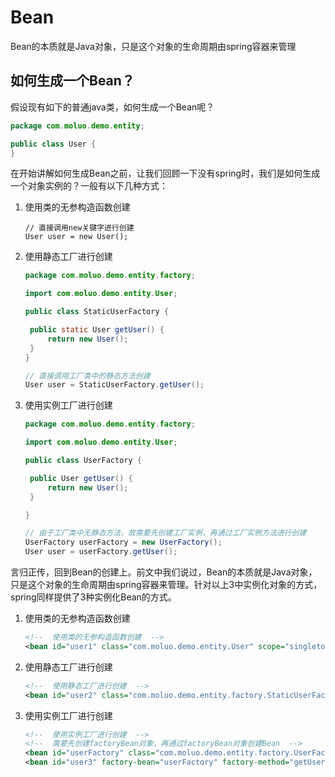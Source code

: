 # Bean

Bean的本质就是Java对象，只是这个对象的生命周期由spring容器来管理

## 如何生成一个Bean？

假设现有如下的普通java类，如何生成一个Bean呢？

```java
package com.moluo.demo.entity;

public class User {
}
```



在开始讲解如何生成Bean之前，让我们回顾一下没有spring时，我们是如何生成一个对象实例的？一般有以下几种方式：

1. 使用类的无参构造函数创建

   ```
   // 直接调用new关键字进行创建
   User user = new User();
   ```

2. 使用静态工厂进行创建

   ```java
   package com.moluo.demo.entity.factory;
   
   import com.moluo.demo.entity.User;
   
   public class StaticUserFactory {
   
   	public static User getUser() {
   		return new User();
   	}
   }
   ```

   ```java
   // 直接调用工厂类中的静态方法创建
   User user = StaticUserFactory.getUser();
   ```

3. 使用实例工厂进行创建

   ```java
   package com.moluo.demo.entity.factory;
   
   import com.moluo.demo.entity.User;
   
   public class UserFactory {
   
   	public User getUser() {
   		return new User();
   	}
   
   }
   ```

   ```java
   // 由于工厂类中无静态方法，故需要先创建工厂实例，再通过工厂实例方法进行创建
   UserFactory userFactory = new UserFactory();
   User user = userFactory.getUser();
   ```



言归正传，回到Bean的创建上。前文中我们说过，Bean的本质就是Java对象，只是这个对象的生命周期由spring容器来管理。针对以上3中实例化对象的方式，spring同样提供了3种实例化Bean的方式。

1. 使用类的无参构造函数创建

   ```xml
   <!--  使用类的无参构造函数创建  -->
   <bean id="user1" class="com.moluo.demo.entity.User" scope="singleton" lazy-init="true" primary="true" />
   ```

2. 使用静态工厂进行创建

   ```xml
   <!--  使用静态工厂进行创建  -->
   <bean id="user2" class="com.moluo.demo.entity.factory.StaticUserFactory" factory-method="getUser" scope="singleton" />
   ```

3. 使用实例工厂进行创建

   ```xml
   <!--  使用实例工厂进行创建  -->
   <!--  需要先创建factoryBean对象，再通过factoryBean对象创建Bean  -->
   <bean id="userFactory" class="com.moluo.demo.entity.factory.UserFactory"/>
   <bean id="user3" factory-bean="userFactory" factory-method="getUser" scope="singleton" />
   ```

